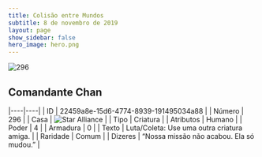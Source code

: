 ```yaml
---
title: Colisão entre Mundos
subtitle: 8 de novembro de 2019
layout: page
show_sidebar: false
hero_image: hero.png
---
```


![296](https://cdn.keyforgegame.com/media/card_front/pt/452_296_P6FXX6W7XHGW_pt.png)

## Comandante Chan

|----|----|
| ID | 22459a8e-15d6-4774-8939-191495034a88 |
| Número | 296 |
| Casa | ![Star Alliance](https://archonarcana.com/images/thumb/7/7d/Star_Alliance.png/22px-Star_Alliance.png "Aliança Estelar") |
| Tipo | Criatura |
| Atributos | Humano |
| Poder | 4 |
| Armadura | 0 |
| Texto | Luta/Coleta: Use uma outra criatura  amiga. |
| Raridade | Comum |
| Dizeres | “Nossa missão não acabou. Ela só mudou.” |
